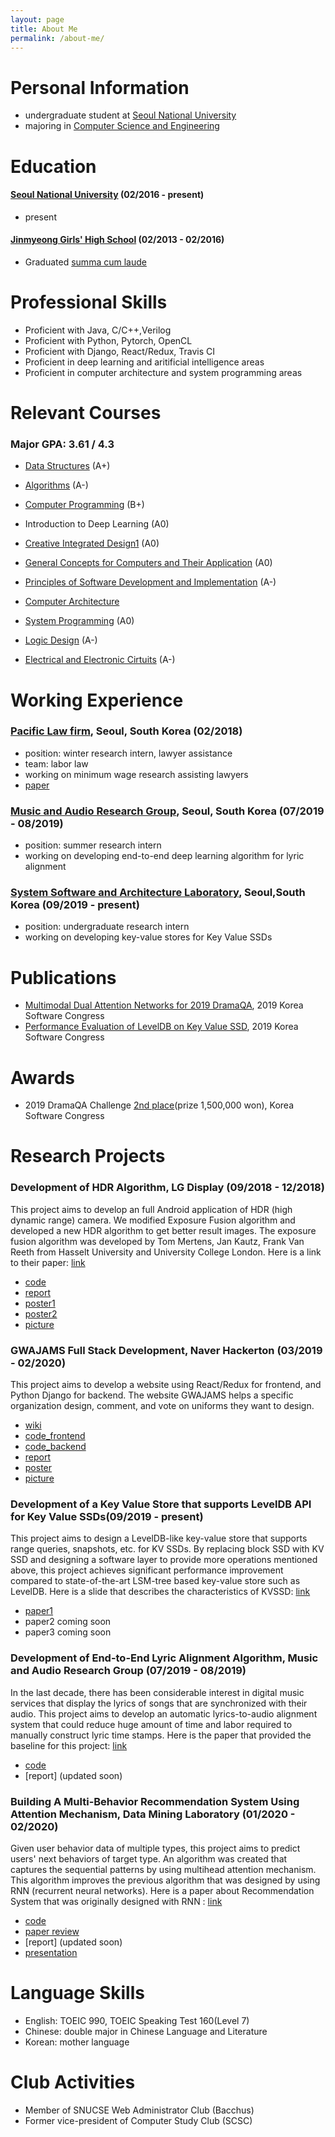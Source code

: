 ```yaml
---
layout: page
title: About Me
permalink: /about-me/
---
```


# Personal Information 

- undergraduate student at [Seoul National University](https://www.snu.ac.kr)
- majoring in [Computer Science and Engineering](https://cse.snu.ac.kr)


# Education 

#### [Seoul National University](https://www.snu.ac.kr) (02/2016 - present)

- present 

#### [Jinmyeong Girls' High School](http://jm.hs.kr/index.do) (02/2013 - 02/2016)

- Graduated [summa cum laude](/doc/graduate.mp4)

# Professional Skills 

- Proficient with Java, C/C++,Verilog
- Proficient with Python, Pytorch, OpenCL
- Proficient with Django, React/Redux, Travis CI
- Proficient in deep learning and aritificial intelligence areas
- Proficient in computer architecture and system programming areas 

# Relevant Courses 

### Major GPA: 3.61 / 4.3

- [Data Structures](https://cse.snu.ac.kr/course/자료구조) (A+)
- [Algorithms](https://cse.snu.ac.kr/course/알고리즘) (A-)
- [Computer Programming](https://cse.snu.ac.kr/course/컴퓨터프로그래밍) (B+)

- Introduction to Deep Learning (A0)

- [Creative Integrated Design1](https://cse.snu.ac.kr/course/창의적통합설계1) (A0)
- [General Concepts for Computers and Their Application](https://cse.snu.ac.kr/course/컴퓨터의-개념-및-실습-0) (A0)
- [Principles of Software Development and Implementation](https://cse.snu.ac.kr/course/소프트웨어-개발의-원리와-실습) (A-)

- [Computer Architecture](https://cse.snu.ac.kr/course/컴퓨터구조) 
- [System Programming](https://cse.snu.ac.kr/course/시스템프로그래밍) (A0)

- [Logic Design](https://cse.snu.ac.kr/course/논리설계) (A-)
- [Electrical and Electronic Cirtuits](https://cse.snu.ac.kr/course/전기전자회로) (A-)




# Working Experience  

### [Pacific Law firm](http://www.bkl.co.kr/main/en/main.jsp#law/main.jsp), Seoul, South Korea (02/2018)
- position: winter research intern, lawyer assistance 
- team: labor law  
- working on minimum wage research assisting lawyers 
- [paper](/doc/Pacific_paper.pdf)

### [Music and Audio Research Group](http://marg.snu.ac.kr), Seoul, South Korea (07/2019 - 08/2019)
- position: summer research intern 
- working on developing end-to-end deep learning algorithm for lyric alignment

### [System Software and Architecture Laboratory](http://csl.snu.ac.kr), Seoul,South Korea (09/2019 - present)
- position: undergraduate research intern 
- working on developing key-value stores for Key Value SSDs


# Publications 

- [Multimodal Dual Attention Networks for 2019 DramaQA](/doc/dramaQA/dramaQA_paper.pdf), 2019 Korea Software Congress 
- [Performance Evaluation of LevelDB on Key Value SSD](/doc/KVSSD/LevelDB_paper.pdf), 2019 Korea Software Congress 

# Awards 

- 2019 DramaQA Challenge [2nd place](/doc/dramaQA/2019_2nd.jpg)(prize 1,500,000 won), Korea Software Congress 

# Research Projects 

### Development of HDR Algorithm, LG Display (09/2018 - 12/2018)
This project aims to develop an full Android application of HDR (high dynamic range) camera. 
We modified Exposure Fusion algorithm and developed a new HDR algorithm to get better result images. 
The exposure fusion algorithm was developed by Tom Mertens, Jan Kautz, Frank Van Reeth from Hasselt University and University College London. Here is a link to their paper: [link](https://mericam.github.io/papers/exposure_fusion_reduced.pdf)

- [code](https://github.com/peterhyun/ExposureFusion_Android) 
- [report](/doc/HDR/HDR_paper.pdf)
- [poster1](/doc/HDR/presentation1.jpeg)
- [poster2](/doc/presentation2.jpeg)
- [picture](/doc/pic.jpeg)

### GWAJAMS Full Stack Development, Naver Hackerton (03/2019 - 02/2020)
This project aims to develop a website using React/Redux for frontend, and Python Django for backend. 
The website GWAJAMS helps a specific organization design, comment, and vote on uniforms they want to design.

- [wiki](https://github.com/swapp201901-team9/frontend/wiki/Design-and-Planning)
- [code_frontend](https://github.com/swapp201901-team9/frontend)
- [code_backend](https://github.com/swapp201901-team9/backend)
- [report](/doc/GWAJAMS/paper.pdf)
- [poster](/doc/GWAJAMS/poster.png)
- [picture](/doc/GWAJAMS/pic.jpeg)

### Development of a Key Value Store that supports LevelDB API for Key Value SSDs(09/2019 - present)
This project aims to design a LevelDB-like key-value store that supports range queries, snapshots, etc. for KV SSDs. By replacing block SSD with KV SSD and designing a software layer to provide more operations mentioned above, this project achieves significant performance improvement compared to state-of-the-art LSM-tree based key-value store such as LevelDB. Here is a slide that describes the characteristics of KVSSD: [link](https://www.systor.org/2019/slides/S8P1%20Towards%20Building%20a%20High-performance,%20Scale-in%20Key-value%20Storage%20System.pdf)
- [paper1](/doc/KVSSD/LevelDB_paper.pdf) 
- paper2 coming soon
- paper3 coming soon

### Development of End-to-End Lyric Alignment Algorithm, Music and Audio Research Group (07/2019 - 08/2019)
In the last decade, there has been considerable interest in digital music services that display the lyrics of songs that are synchronized with their audio. This project aims to develop an automatic lyrics-to-audio alignment system that could reduce huge amount of time and labor required to manually construct lyric time stamps. Here is the paper that provided the baseline for this project: [link](https://arxiv.org/pdf/1902.06797.pdf)
- [code](https://github.com/sally20921/lyric_alignment.git) 
- [report] (updated soon)

### Building A Multi-Behavior Recommendation System Using Attention Mechanism, Data Mining Laboratory (01/2020 - 02/2020)
Given user behavior data of multiple types, this project aims to predict users' next behaviors of target type. An algorithm was created that captures the sequential patterns by using multihead attention mechanism. This algorithm improves the previous algorithm that was designed by using RNN (recurrent neural networks). Here is a paper about Recommendation System that was originally designed with RNN : [link](https://arxiv.org/pdf/1511.06939.pdf)
- [code](https://github.com/sally20921/Multi-Behavior-Recommendation-System)
- [paper review](/doc/ATRank/paper_review.pdf)
- [report] (updated soon)
- [presentation](ATRank/presentation.pdf)


# Language Skills
- English: TOEIC 990, TOEIC  Speaking Test 160(Level 7)
- Chinese: double major in Chinese Language and Literature
- Korean: mother language

# Club Activities
- Member of SNUCSE Web Administrator Club (Bacchus)
- Former vice-president of Computer Study Club (SCSC)
